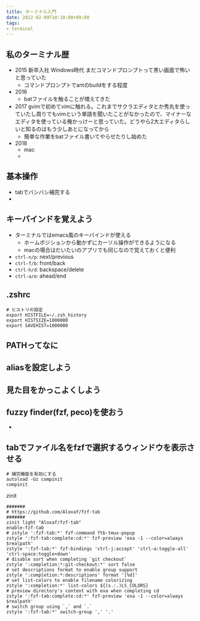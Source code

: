 ```yaml
---
title: ターミナル入門
date: 2022-02-09T10:18:00+09:00
tags:
- terminal
---
```


## 私のターミナル歴

* 2015 新卒入社 Windows時代 まだコマンドプロンプトって黒い画面で怖いと思っていた
  * コマンドプロンプトでantのbuildをする程度
* 2016
  * batファイルを触ることが増えてきた
* 2017 gvimで初めてvimに触れる。これまでサクラエディタとか秀丸を使っていたし周りでもvimという単語を聞いたことがなかったので、マイナーなエディタを使っている俺かっけーと思っていた。どうやら2大エディタらしいと知るのはもう少しあとになってから
  * 簡単な作業をbatファイル書いてやらせたりし始めた
* 2018
  * mac
  * 

## 基本操作

* tabでバシバシ補完する
* 

## キーバインドを覚えよう

* ターミナルではemacs風のキーバインドが使える
  * ホームポジションから動かずにカーソル操作ができるようになる
  * macの場合はだいたいのアプリでも同じなので覚えておくと便利
* `ctrl-n/p`: next/previous
* `ctrl-f/b`: front/back
* `ctrl-h/d`: backspace/delete
* `ctrl-a/e`: ahead/end

## .zshrc

````shell
# ヒストリの設定
export HISTFILE=~/.zsh_history
export HISTSIZE=1000000
export SAVEHIST=1000000
````

## PATHってなに

## aliasを設定しよう

## 見た目をかっこよくしよう

## fuzzy finder(fzf, peco)を使おう

* 

## tabでファイル名をfzfで選択するウィンドウを表示させる

````shell
# 補完機能を有効にする
autoload -Uz compinit
compinit
````

zinit

````shell
#######
# https://github.com/Aloxaf/fzf-tab
#######
zinit light "Aloxaf/fzf-tab"
enable-fzf-tab
# zstyle ':fzf-tab:*' fzf-command ftb-tmux-popup
zstyle ':fzf-tab:complete:cd:*' fzf-preview 'exa -1 --color=always $realpath'
zstyle ':fzf-tab:*' fzf-bindings 'ctrl-j:accept' 'ctrl-a:toggle-all' 'ctrl-space:toggle+down'
# disable sort when completing `git checkout`
zstyle ':completion:*:git-checkout:*' sort false
# set descriptions format to enable group support
zstyle ':completion:*:descriptions' format '[%d]'
# set list-colors to enable filename colorizing
zstyle ':completion:*' list-colors ${(s.:.)LS_COLORS}
# preview directory's content with exa when completing cd
zstyle ':fzf-tab:complete:cd:*' fzf-preview 'exa -1 --color=always $realpath'
# switch group using `,` and `.`
zstyle ':fzf-tab:*' switch-group ',' '.'
````

